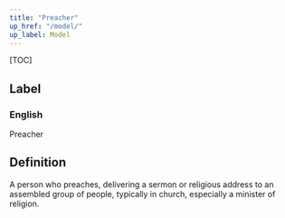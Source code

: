 ```yaml
---
title: "Preacher"
up_href: "/model/"
up_label: Model
---
```


[TOC]

## Label

### English
Preacher


## Definition
A person who preaches, delivering a sermon or religious address to an assembled group of people, typically in church, especially a minister of religion. 


    
